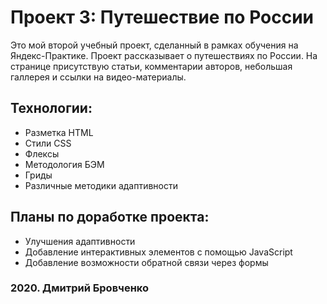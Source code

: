 # Проект 3: Путешествие по России

Это мой второй учебный проект, сделанный в рамках обучения на Яндекс-Практике.
Проект рассказывает о путешествиях по России. На странице присутствую статьи, комментарии авторов, небольшая галлерея и ссылки на видео-материалы.

## Технологии:
* Разметка HTML
* Стили CSS
* Флексы 
* Методология БЭМ
* Гриды
* Различные методики адаптивности 

## Планы по доработке проекта:
* Улучшения адаптивности
* Добавление интерактивных элементов с помощью JavaScript
* Добавление возможности обратной связи через формы

### 2020. Дмитрий Бровченко
